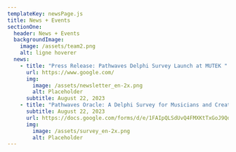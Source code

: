 ```yaml
---
templateKey: newsPage.js
title: News + Events
sectionOne:
  header: News + Events
  backgroundImage:
    image: /assets/team2.png
    alt: ligne hoverer
  news:
    - title: "Press Release: Pathwaves Delphi Survey Launch at MUTEK "
      url: https://www.google.com/
      img:
        image: /assets/newsletter_en-2x.png
        alt: Placeholder
      subtitle: August 22, 2023
    - title: "Pathwaves Oracle: A Delphi Survey for Musicians and Creatives"
      subtitle: August 22, 2023
      url: https://docs.google.com/forms/d/e/1FAIpQLSdUvQ4FMXKtTxGoJ9QdyZUGnSxFrnd6kOjtGMup6WIUGCy6xw/viewform?ts=64df89e1&edit_requested=true
      img:
        image: /assets/survey_en-2x.png
        alt: Placeholder
---
```

